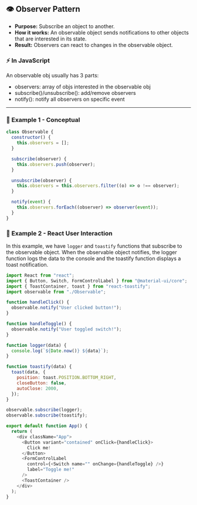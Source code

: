## 👁️ Observer Pattern

- **Purpose:** Subscribe an object to another.
- **How it works:** An observable object sends notifications to other objects that are interested in its state.
- **Result:** Observers can react to changes in the observable object.

### ⚡ In JavaScript

An observable obj usually has 3 parts:

- observers: array of objs interested in the observable obj
- subscribe()/unsubscribe(): add/remove observers
- notify(): notify all observers on specific event

---

### 🧩 Example 1 - Conceptual

```js
class Observable {
  constructor() {
    this.observers = [];
  }

  subscribe(observer) {
    this.observers.push(observer);
  }

  unsubscribe(observer) {
    this.observers = this.observers.filter((o) => o !== observer);
  }

  notify(event) {
    this.observers.forEach((observer) => observer(event));
  }
}
```

### 🧩 Example 2 - React User Interaction

In this example, we have `logger` and `toastify` functions that subscribe to the observable object. When the observable object notifies, the logger function logs the data to the console and the toastify function displays a toast notification.

```js
import React from "react";
import { Button, Switch, FormControlLabel } from "@material-ui/core";
import { ToastContainer, toast } from "react-toastify";
import observable from "./Observable";

function handleClick() {
  observable.notify("User clicked button!");
}

function handleToggle() {
  observable.notify("User toggled switch!");
}

function logger(data) {
  console.log(`${Date.now()} ${data}`);
}

function toastify(data) {
  toast(data, {
    position: toast.POSITION.BOTTOM_RIGHT,
    closeButton: false,
    autoClose: 2000,
  });
}

observable.subscribe(logger);
observable.subscribe(toastify);

export default function App() {
  return (
    <div className="App">
      <Button variant="contained" onClick={handleClick}>
        Click me!
      </Button>
      <FormControlLabel
        control={<Switch name="" onChange={handleToggle} />}
        label="Toggle me!"
      />
      <ToastContainer />
    </div>
  );
}
```
